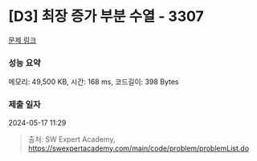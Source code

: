# [D3] 최장 증가 부분 수열 - 3307 

[문제 링크](https://swexpertacademy.com/main/code/problem/problemDetail.do?contestProbId=AWBOKg-a6l0DFAWr) 

### 성능 요약

메모리: 49,500 KB, 시간: 168 ms, 코드길이: 398 Bytes

### 제출 일자

2024-05-17 11:29



> 출처: SW Expert Academy, https://swexpertacademy.com/main/code/problem/problemList.do